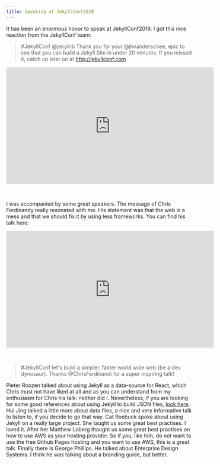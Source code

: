 ```yaml
---
title: Speaking at JekyllConf2019
---
```


It has been an enormous honor to speak at JekyllConf2019. I got this nice reaction from the JekyllConf team:

> #JekyllConf @jekyllrb Thank you for your @jhvanderschee, epic to see that you can build a Jekyll Site in under 20 minutes. If you missed it, catch up later on at http://jekyllconf.com


<div class="videoWrapper"><iframe width="560" height="315" src="https://www.youtube.com/embed/_x5GWpu2ing?start=14067" frameborder="0" allow="accelerometer; autoplay; encrypted-media; gyroscope; picture-in-picture" allowfullscreen></iframe></div>

&nbsp;

I was accompanied by some great speakers. The message of Chris Ferdinandy really resonated with me. His statement was that the web is a mess and that we should fix it by using less frameworks. You can find his talk here:

<div class="videoWrapper"><iframe width="560" height="315" src="https://www.youtube.com/embed/_x5GWpu2ing?start=4568" frameborder="0" allow="accelerometer; autoplay; encrypted-media; gyroscope; picture-in-picture" allowfullscreen></iframe></div>

&nbsp;

> #JekyllConf let's build a simpler, faster world wide web (be a dev dynosaur). Thanks @ChrisFerdinandi for a super inspiring talk!

Pieter Roozen talked about using Jekyll as a data-source for React, which Chris must not have liked at all and as you can understand from my enthusiasm for Chris his talk: neither did I. Nevertheless, if you are looking for some good references about using Jekyll to build JSON files, [look here](https://learn.cloudcannon.com/jekyll/output-json/). Hui Jing talked a little more about data files, a nice and very informative talk to listen to, if you decide to go that way. Cat Roebuck spoke about using Jekyll on a really large project. She taught us some great best practises. I loved it. After her Matthew Loberg thaught us some great best practises on how to use AWS as your hosting provider. So if you, like him, do not want to use the free Github Pages hosting and you want to use AWS, this is a great talk. Finally there is George Phillips. He talked about Enterprise Design Systems. I think he was talking about a branding guide, but better.

